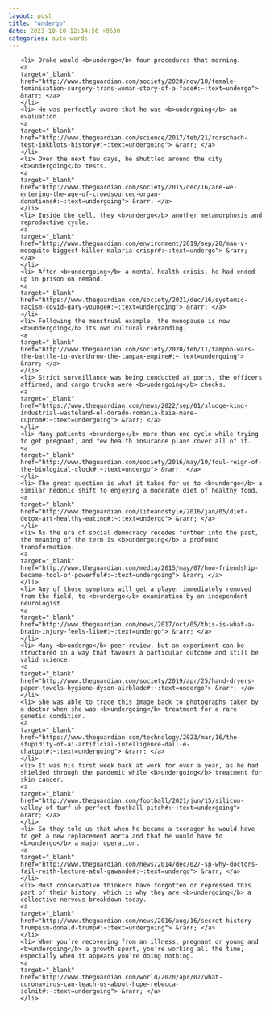 ```yaml
---
layout: post
title: "undergo"
date: 2023-10-10 12:34:56 +0530
categories: auto-words
---
```

<ol>

    <li> Drake would <b>undergo</b> four procedures that morning.
    <a 
    target="_blank" 
    href="http://www.theguardian.com/society/2020/nov/10/female-feminisation-surgery-trans-woman-story-of-a-face#:~:text=undergo"> &rarr; </a>
    </li>
    <li> He was perfectly aware that he was <b>undergoing</b> an evaluation.
    <a 
    target="_blank" 
    href="http://www.theguardian.com/science/2017/feb/21/rorschach-test-inkblots-history#:~:text=undergoing"> &rarr; </a>
    </li>
    <li> Over the next few days, he shuttled around the city <b>undergoing</b> tests.
    <a 
    target="_blank" 
    href="http://www.theguardian.com/society/2015/dec/16/are-we-entering-the-age-of-crowdsourced-organ-donations#:~:text=undergoing"> &rarr; </a>
    </li>
    <li> Inside the cell, they <b>undergo</b> another metamorphosis and reproductive cycle.
    <a 
    target="_blank" 
    href="http://www.theguardian.com/environment/2019/sep/20/man-v-mosquito-biggest-killer-malaria-crispr#:~:text=undergo"> &rarr; </a>
    </li>
    <li> After <b>undergoing</b> a mental health crisis, he had ended up in prison on remand.
    <a 
    target="_blank" 
    href="https://www.theguardian.com/society/2021/dec/16/systemic-racism-covid-gary-younge#:~:text=undergoing"> &rarr; </a>
    </li>
    <li> Following the menstrual example, the menopause is now <b>undergoing</b> its own cultural rebranding.
    <a 
    target="_blank" 
    href="http://www.theguardian.com/society/2020/feb/11/tampon-wars-the-battle-to-overthrow-the-tampax-empire#:~:text=undergoing"> &rarr; </a>
    </li>
    <li> Strict surveillance was being conducted at ports, the officers affirmed, and cargo trucks were <b>undergoing</b> checks.
    <a 
    target="_blank" 
    href="https://www.theguardian.com/news/2022/sep/01/sludge-king-industrial-wasteland-el-dorado-romania-baia-mare-cuprom#:~:text=undergoing"> &rarr; </a>
    </li>
    <li> Many patients <b>undergo</b> more than one cycle while trying to get pregnant, and few health insurance plans cover all of it.
    <a 
    target="_blank" 
    href="http://www.theguardian.com/society/2016/may/10/foul-reign-of-the-biological-clock#:~:text=undergo"> &rarr; </a>
    </li>
    <li> The great question is what it takes for us to <b>undergo</b> a similar hedonic shift to enjoying a moderate diet of healthy food.
    <a 
    target="_blank" 
    href="http://www.theguardian.com/lifeandstyle/2016/jan/05/diet-detox-art-healthy-eating#:~:text=undergo"> &rarr; </a>
    </li>
    <li> As the era of social democracy recedes further into the past, the meaning of the term is <b>undergoing</b> a profound transformation.
    <a 
    target="_blank" 
    href="http://www.theguardian.com/media/2015/may/07/how-friendship-became-tool-of-powerful#:~:text=undergoing"> &rarr; </a>
    </li>
    <li> Any of those symptoms will get a player immediately removed from the field, to <b>undergo</b> examination by an independent neurologist.
    <a 
    target="_blank" 
    href="http://www.theguardian.com/news/2017/oct/05/this-is-what-a-brain-injury-feels-like#:~:text=undergo"> &rarr; </a>
    </li>
    <li> Many <b>undergo</b> peer review, but an experiment can be structured in a way that favours a particular outcome and still be valid science.
    <a 
    target="_blank" 
    href="http://www.theguardian.com/society/2019/apr/25/hand-dryers-paper-towels-hygiene-dyson-airblade#:~:text=undergo"> &rarr; </a>
    </li>
    <li> She was able to trace this image back to photographs taken by a doctor when she was <b>undergoing</b> treatment for a rare genetic condition.
    <a 
    target="_blank" 
    href="https://www.theguardian.com/technology/2023/mar/16/the-stupidity-of-ai-artificial-intelligence-dall-e-chatgpt#:~:text=undergoing"> &rarr; </a>
    </li>
    <li> It was his first week back at work for over a year, as he had shielded through the pandemic while <b>undergoing</b> treatment for skin cancer.
    <a 
    target="_blank" 
    href="http://www.theguardian.com/football/2021/jun/15/silicon-valley-of-turf-uk-perfect-football-pitch#:~:text=undergoing"> &rarr; </a>
    </li>
    <li> So they told us that when he became a teenager he would have to get a new replacement aorta and that he would have to <b>undergo</b> a major operation.
    <a 
    target="_blank" 
    href="http://www.theguardian.com/news/2014/dec/02/-sp-why-doctors-fail-reith-lecture-atul-gawande#:~:text=undergo"> &rarr; </a>
    </li>
    <li> Most conservative thinkers have forgotten or repressed this part of their history, which is why they are <b>undergoing</b> a collective nervous breakdown today.
    <a 
    target="_blank" 
    href="http://www.theguardian.com/news/2016/aug/16/secret-history-trumpism-donald-trump#:~:text=undergoing"> &rarr; </a>
    </li>
    <li> When you’re recovering from an illness, pregnant or young and <b>undergoing</b> a growth spurt, you’re working all the time, especially when it appears you’re doing nothing.
    <a 
    target="_blank" 
    href="http://www.theguardian.com/world/2020/apr/07/what-coronavirus-can-teach-us-about-hope-rebecca-solnit#:~:text=undergoing"> &rarr; </a>
    </li>
